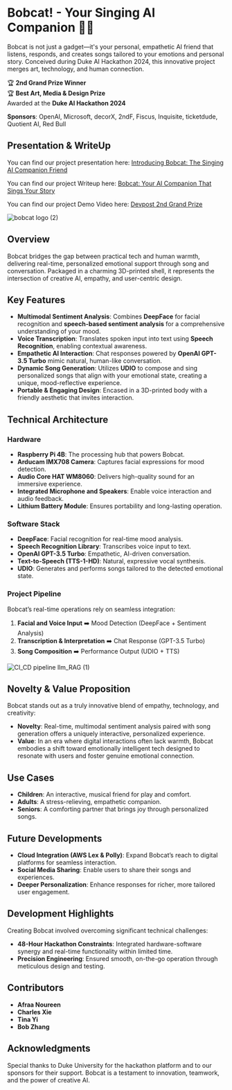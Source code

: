 # Bobcat! - Your Singing AI Companion 🎵🤖
Bobcat is not just a gadget—it's your personal, empathetic AI friend that listens, responds, and creates songs tailored to your emotions and personal story. Conceived during Duke AI Hackathon 2024, this innovative project merges art, technology, and human connection.

🏆 **2nd Grand Prize Winner**  
🏆 **Best Art, Media & Design Prize**  
Awarded at the **Duke AI Hackathon 2024**

**Sponsors**: OpenAI, Microsoft, decorX, 2ndF, Fiscus, Inquisite, ticketdude, Quotient AI, Red Bull

## Presentation & WriteUp
You can find our project presentation here: [Introducing Bobcat: The Singing AI Companion Friend](AI_Hackathon/Introducing%20Bobcat%20The%20Singing%20AI%20Companion%20Friend.pdf)

You can find our project Writeup here: [Bobcat: Your AI Companion That Sings Your Story](Bobcat_%20Your%20AI%20Companion%20That%20Sings%20Your%20Story.pdf)

You can find our project Demo Video here: [Devpost 2nd Grand Prize](https://devpost.com/software/bobcat-your-singing-ai-companion?ref_content=my-projects-tab&ref_feature=my_projects)

![bobcat logo (2)](https://github.com/user-attachments/assets/57a96817-8771-4aee-a4e5-2e4d1502c63d)

## Overview

Bobcat bridges the gap between practical tech and human warmth, delivering real-time, personalized emotional support through song and conversation. Packaged in a charming 3D-printed shell, it represents the intersection of creative AI, empathy, and user-centric design.

## Key Features

- **Multimodal Sentiment Analysis**: Combines **DeepFace** for facial recognition and **speech-based sentiment analysis** for a comprehensive understanding of your mood.
- **Voice Transcription**: Translates spoken input into text using **Speech Recognition**, enabling contextual awareness.
- **Empathetic AI Interaction**: Chat responses powered by **OpenAI GPT-3.5 Turbo** mimic natural, human-like conversation.
- **Dynamic Song Generation**: Utilizes **UDIO** to compose and sing personalized songs that align with your emotional state, creating a unique, mood-reflective experience.
- **Portable & Engaging Design**: Encased in a 3D-printed body with a friendly aesthetic that invites interaction.

## Technical Architecture

### Hardware
- **Raspberry Pi 4B**: The processing hub that powers Bobcat.
- **Arducam IMX708 Camera**: Captures facial expressions for mood detection.
- **Audio Core HAT WM8060**: Delivers high-quality sound for an immersive experience.
- **Integrated Microphone and Speakers**: Enable voice interaction and audio feedback.
- **Lithium Battery Module**: Ensures portability and long-lasting operation.

### Software Stack
- **DeepFace**: Facial recognition for real-time mood analysis.
- **Speech Recognition Library**: Transcribes voice input to text.
- **OpenAI GPT-3.5 Turbo**: Empathetic, AI-driven conversation.
- **Text-to-Speech (TTS-1-HD)**: Natural, expressive vocal synthesis.
- **UDIO**: Generates and performs songs tailored to the detected emotional state.

### Project Pipeline
Bobcat’s real-time operations rely on seamless integration:
1. **Facial and Voice Input** ➡️ Mood Detection (DeepFace + Sentiment Analysis)
2. **Transcription & Interpretation** ➡️ Chat Response (GPT-3.5 Turbo)
3. **Song Composition** ➡️ Performance Output (UDIO + TTS)

![CI_CD pipeline llm_RAG (1)](https://github.com/user-attachments/assets/28ea490d-214c-4824-9dc9-b766fe02bc87)

## Novelty & Value Proposition

Bobcat stands out as a truly innovative blend of empathy, technology, and creativity:
- **Novelty**: Real-time, multimodal sentiment analysis paired with song generation offers a uniquely interactive, personalized experience.
- **Value**: In an era where digital interactions often lack warmth, Bobcat embodies a shift toward emotionally intelligent tech designed to resonate with users and foster genuine emotional connection.

## Use Cases
- **Children**: An interactive, musical friend for play and comfort.
- **Adults**: A stress-relieving, empathetic companion.
- **Seniors**: A comforting partner that brings joy through personalized songs.

## Future Developments
- **Cloud Integration (AWS Lex & Polly)**: Expand Bobcat’s reach to digital platforms for seamless interaction.
- **Social Media Sharing**: Enable users to share their songs and experiences.
- **Deeper Personalization**: Enhance responses for richer, more tailored user engagement.

## Development Highlights
Creating Bobcat involved overcoming significant technical challenges:
- **48-Hour Hackathon Constraints**: Integrated hardware-software synergy and real-time functionality within limited time.
- **Precision Engineering**: Ensured smooth, on-the-go operation through meticulous design and testing.

## Contributors
- **Afraa Noureen**
- **Charles Xie**
- **Tina Yi**
- **Bob Zhang**

## Acknowledgments
Special thanks to Duke University for the hackathon platform and to our sponsors for their support. Bobcat is a testament to innovation, teamwork, and the power of creative AI.
